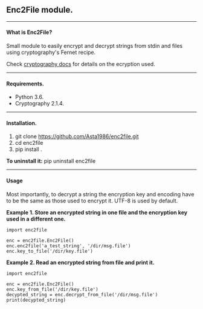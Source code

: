 ## Enc2File module.

----
#### What is Enc2File?
Small module to easily encrypt and decrypt strings from stdin and files using cryptography's Fernet recipe.

Check [cryptography docs](https://cryptography.io/en/latest/fernet/#) for details on the ecryption used.

----
#### Requirements.
- Python 3.6.
- Cryptography 2.1.4.

----
#### Installation.
1. git clone https://github.com/Asta1986/enc2file.git
2. cd enc2file
3. pip install .

**To uninstall it:** pip uninstall enc2file

----
#### Usage
Most importantly, to decrypt a string the encryption key and encoding have to be the same as those used to encrypt it.
UTF-8 is used by default.

**Example 1. Store an encrypted string in one file and the encryption key used in a different one.**


    import enc2file
    
    enc = enc2file.Enc2File()
    enc.enc2file('a_test_string', '/dir/msg.file')
    enc.key_to_file('/dir/key.file')
    
**Example 2. Read an encrypted string from file and print it.**


    import enc2file
    
    enc = enc2file.Enc2File()
    enc.key_from_file('/dir/key.file')
    decypted_string = enc.decrypt_from_file('/dir/msg.file')
    print(decypted_string)
